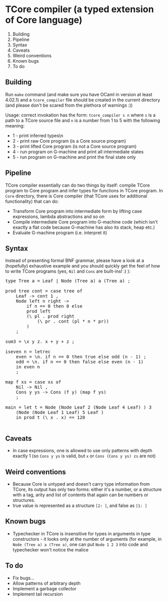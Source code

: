 # TCore compiler (a typed extension of Core language)

1. Building
2. Pipeline
3. Syntax
4. Caveats
5. Weird conventions
6. Known bugs
7. To do

## Building

Run `make` command (and make sure you have OCaml in version at least 4.02.1) and a `tcore_compiler` file should be created in the current directory
(and please don't be scared from the plethora of warnings :))

Usage:
correct invokation has the form: `tcore_compiler s n`
where `s` is a path to a TCore source file and `n` is a number
from 1 to 5 with the following meaning:

* 1 - print inferred types\n
* 2 - print raw Core program (is a Core source program)
* 3 - print lifted Core program (is not a Core source program)
* 4 - run program on G-machine and print all intermediate states
* 5 - run program on G-machine and print the final state only

## Pipeline

TCore compiler essentially can do two things by itself: compile TCore program to Core program and infer types for functions in TCore program.
In `Core` directory, there is Core compiler (that TCore uses for additional functionality) that can do:

* Transform Core program into intermediate form by lifting case expressions, lambda abstractions and so on
* Compile intermediate Core program into G-machine code (which isn't exactly a flat code because G-machine has also its stack, heap etc.)
* Evaluate G-machine program (i.e. interpret it)

## Syntax

Instead of presenting formal BNF grammar, please have a look at
a (hopefully) exhaustive example and you should quickly get the feel
of how to write TCore programs (yes, `Nil` and `Cons` are built-ins! :) ):

<pre>
type Tree a = Leaf | Node (Tree a) a (Tree a) ;

prod tree cont = case tree of
	Leaf -> cont 1 ,
	Node left n right ->
		if n == 0 then 0 else
		prod left
		(\ pl . prod right
			(\ pr . cont (pl * n * pr))
		)
	;

sum3 = \x y z. x + y + z ;

iseven n = letrec
	even = \n. if n == 0 then true else odd (n - 1) ;
	odd = \n. if n == 0 then false else even (n - 1)
	in even n
	;

map f xs = case xs of
	Nil -> Nil ,
	Cons y ys -> Cons (f y) (map f ys)
	;

main = let t = Node (Node Leaf 2 (Node Leaf 4 Leaf) ) 3 
	(Node (Node Leaf 1 Leaf) 5 Leaf )
	in prod t (\ x . x) == 120

</pre>

## Caveats

* In case expressions, one is allowed to use only patterns with
depth exactly 1 (so `Cons y ys` is valid, but `x` or `Cons (Cons y ys) zs` are not)

## Weird conventions

* Because Core is untyped and doesn't carry type information from TCore, its output has only two forms: either it's a number, or a structure with a tag, arity and list of contents that again can be numbers or structures.
* true value is represented as a structure `[2: ]`, and false as `[1: ]`

## Known bugs

* Typechecker in TCore is insensitive for types in arguments in type constructors - it looks only at the number of arguments (for example, in `Node (Tree a) a (Tree a)`, one can put `Node 1 2 3` into code and typechecker won't notice the malice

## To do

* Fix bugs...
* Allow patterns of arbitrary depth
* Implement a garbage collector
* Implement tail recursion

